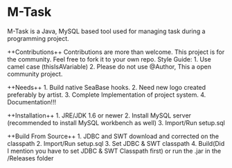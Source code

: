 # M-Task
M-Task is a Java, MySQL based tool used for managing task during a programming project. 

++Contributions++
Contributions are more than welcome. This project is for the community. Feel free to fork it to your own repo. Style Guide:
    1. Use camel case (thisIsAVariable)
    2. Please do not use @Author, This a open community project. 
	
++Needs++
	1. Build native SeaBase hooks.
	2. Need new logo created preferably by artist.
	3. Complete Implementation of project system. 
	4. Documentation!!!

++Installation++
	1. JRE/JDK 1.6 or newer
	2. Install MySQL server (recommended to install MySQL workbench as well)
	3. Import/Run setup.sql

++Build From Source++
	1. JDBC and SWT download and corrected on the classpath
	2. Import/Run setup.sql
	3. Set JDBC & SWT classpath 
	4. Build(Did I mention you have to set JDBC & SWT Classpath first) or run the .jar in the /Releases folder
